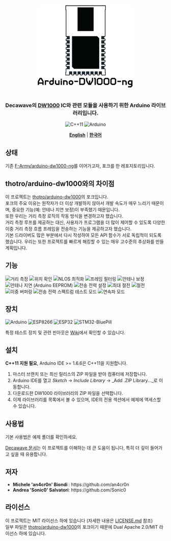 <br/>
<div align="center">
  <img src="../../../img/logo.png">
</div>
<br/>
<div align="center">

### Decawave의 [DW1000](https://www.decawave.com/product/dw1000-radio-ic/) IC와 관련 모듈을 사용하기 위한 Arduino 라이브러리입니다.

![C++11](https://img.shields.io/badge/C%2B%2B-11-brightgreen.svg?&style=for-the-badge)
![Arduino](https://img.shields.io/badge/Arduino-%3E%3D1.6.6-blue.svg?&style=for-the-badge)

[**English**](../en/README.en.md) | [**한국어**](../kr/README.ko.md)

</div>

상태
------------
기존 [F-Army/arduino-dw1000-ng](https://github.com/F-Army/arduino-dw1000-ng)를 이어가고자, 포크를 한 레포지토리입니다.

thotro/arduino-dw1000와의 차이점
------------
이 프로젝트는 [thotro/arduino-dw1000](https://github.com/thotro/arduino-dw1000)의 포크입니다.<br/>
포크의 주요 이유는 원작자가 더 이상 개발하지 않아서 개발 속도가 매우 느리기 때문이며, 중요한 기능(예: 안테나 지연 보정)이 부족했기 때문입니다.<br/>
또한 우리는 거리 측정 로직의 작동 방식을 변경하고자 했습니다.<br/>
거리 측정 루프를 제공하는 대신, 사용자가 프로그램을 더 많이 제어할 수 있도록 다양한 이중 거리 측정 흐름 프레임을 전송하는 기능을 제공하고자 했습니다.<br/>
기본 드라이버도 많은 부분에서 다시 작성하여 모든 API 함수가 서로 독립적이 되도록 했습니다.
우리는 또한 프로젝트를 빠르게 해킹할 수 있는 매우 고수준의 추상화를 만들 계획입니다.

기능
------------
![거리 측정](https://img.shields.io/badge/거리%20측정-done-brightgreen.svg?&style=for-the-badge)
![위치 확인](https://img.shields.io/badge/위치%20확인-done-brightgreen.svg?&style=for-the-badge)
![NLOS 최적화](https://img.shields.io/badge/NLOS%20최적화-done-brightgreen.svg?&style=for-the-badge)
![프레임 필터링](https://img.shields.io/badge/프레임%20필터링-done-brightgreen.svg?&style=for-the-badge)
![안테나 보정](https://img.shields.io/badge/안테나%20보정-api-yellow.svg?&style=for-the-badge)
![안테나 지연 (Arduino EEPROM)](https://img.shields.io/badge/안테나%20지연%20\(Arduino%20EEPROM\)-test-orange.svg?&style=for-the-badge)
![전송 전력 설정](https://img.shields.io/badge/전송%20전력%20설정-done-brightgreen.svg?&style=for-the-badge)
![최대 절전](https://img.shields.io/badge/최대%20절전%20-done-brightgreen.svg?&style=for-the-badge)
![절전](https://img.shields.io/badge/절전%20-TODO-red.svg?&style=for-the-badge)
![이중 버퍼링](https://img.shields.io/badge/이중%20버퍼링-TODO-red.svg?&style=for-the-badge)
![전송 전력 스펙트럼 테스트 모드](https://img.shields.io/badge/전송%20전력%20스펙트럼%20테스트%20모드-DONE-brightgreen.svg?&style=for-the-badge)
![연속파 모드](https://img.shields.io/badge/연속파%20모드-TODO-red.svg?&style=for-the-badge)
<br/>

장치
------------
![Arduino](https://img.shields.io/badge/Arduino-done-brightgreen.svg?&style=for-the-badge)
![ESP8266](https://img.shields.io/badge/ESP8266-done-brightgreen.svg?&style=for-the-badge)
![ESP32](https://img.shields.io/badge/ESP32-test-yellow.svg?&style=for-the-badge)
![STM32-BluePill](https://img.shields.io/badge/STM32_BluePill-Experimental-yellow.svg?&style=for-the-badge)

특정 테스트 장치 및 관련 핀아웃은 [Wiki](https://github.com/F-Army/arduino-dw1000-ng/wiki/Tested-hardware-boards)에서 확인할 수 있습니다.

설치
------------
**C++11 지원 필요**, Arduino IDE >= 1.6.6은 C++11을 지원합니다.

 1. 마스터 브랜치 또는 최신 릴리스의 ZIP 파일을 받아 컴퓨터에 저장합니다.
 2. Arduino IDE를 열고 _Sketch_ -> _Include Library_ -> _Add .ZIP Library..._로 이동합니다.
 3. 다운로드한 DW1000 라이브러리의 ZIP 파일을 선택합니다.
 4. 이제 라이브러리를 목록에서 볼 수 있으며, IDE의 전용 섹션에서 예제에 액세스할 수 있습니다.

사용법
-----
기본 사용법은 예제 폴더를 확인하세요.

[Decawave 문서](https://github.com/F-Army/arduino-dw1000-ng/wiki/Decawave's-documentation)는 이 프로젝트를 이해하는 데 큰 도움이 됩니다, 특히 더 깊이 들어가고 싶을 때 유용합니다.

저자
------------
<ul>
  <li><b>Michele 'an4cr0n' Biondi </b>: https://github.com/an4cr0n</li>
  <li><b>Andrea 'Sonic0' Salvatori</b>: https://github.com/Sonic0</li>
</ul>

라이선스
-------
이 프로젝트는 MIT 라이선스 하에 있습니다 (자세한 내용은 [LICENSE.md](https://github.com/F-Army/arduino-dw1000Ng/blob/master/LICENSE.md) 참조) <br />
일부 파일은 [thotro/arduino-dw1000](https://github.com/thotro/arduino-dw1000)의 포크이기 때문에 Dual Apache 2.0/MIT 라이선스 하에 있습니다.
